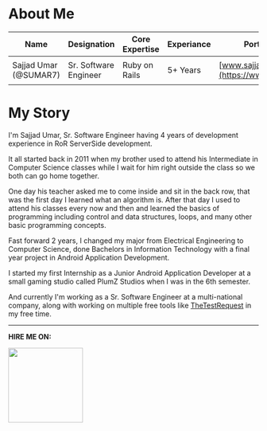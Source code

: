 # About Me

| Name	| Designation  	| Core Expertise  	| Experiance  	| Portfolio Website | Hire Me
|---	|---	|---	|---	|---   |---   |
| Sajjad Umar (@SUMAR7)  	| Sr. Software Engineer  	| Ruby on Rails |   5+ Years	| [www.sajjadumar.com](https://www.sajjadumar.com/) | [<img src="https://upload.wikimedia.org/wikipedia/commons/thumb/d/d2/Upwork-logo.svg/2560px-Upwork-logo.svg.png" width="50"/>](https://www.upwork.com/freelancers/~01f99b970abf38d1c4?s=1110580748673863680) |

# My Story

I'm Sajjad Umar, Sr. Software Engineer having 4 years of development experience in RoR ServerSide development.

It all started back in 2011 when my brother used to attend his Intermediate in Computer Science classes while I wait for him right outside the class so we both can go home together.

One day his teacher asked me to come inside and sit in the back row, that was the first day I learned what an algorithm is. After that day I used to attend his classes every now and then and learned the basics of programming including control and data structures, loops, and many other basic programming concepts.

Fast forward 2 years, I changed my major from Electrical Engineering to Computer Science, done Bachelors in Information Technology with a final year project in Android Application Development.

I started my first Internship as a Junior Android Application Developer at a small gaming studio called PlumZ Studios when I was in the 6th semester.

And currently I'm working as a Sr. Software Engineer at a multi-national company, along with working on multiple free tools like [TheTestRequest](https://thetestrequest.com) in my free time. 

<!---
SUMAR7/SUMAR7 is a ✨ special ✨ repository because its `README.md` (this file) appears on your GitHub profile.
You can click the Preview link to take a look at your changes.
--->

---
**HIRE ME ON:**

[<img src="https://upload.wikimedia.org/wikipedia/commons/thumb/d/d2/Upwork-logo.svg/2560px-Upwork-logo.svg.png" width="150"/>](https://www.upwork.com/freelancers/~01f99b970abf38d1c4?s=1110580748673863680)
